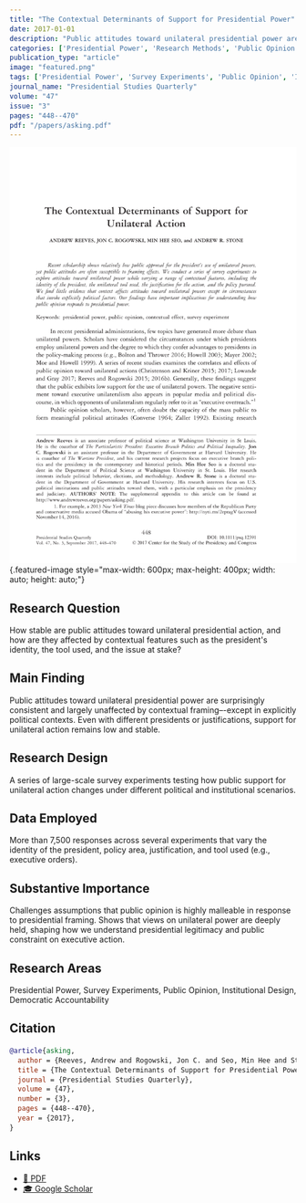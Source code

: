 ```yaml
---
title: "The Contextual Determinants of Support for Presidential Power"
date: 2017-01-01
description: "Public attitudes toward unilateral presidential power are surprisingly consistent and largely unaffected by contextual framing–-except in explicitly political contexts. Even with different presidents or justifications, support for unilateral action remains low and stable."
categories: ['Presidential Power', 'Research Methods', 'Public Opinion', 'Institutional Design', 'Democratic Accountability']
publication_type: "article"
image: "featured.png"
tags: ['Presidential Power', 'Survey Experiments', 'Public Opinion', 'Institutional Design', 'Democratic Accountability']
journal_name: "Presidential Studies Quarterly"
volume: "47"
issue: "3"
pages: "448--470"
pdf: "/papers/asking.pdf"
---
```


![](featured.png){.featured-image style="max-width: 600px; max-height: 400px; width: auto; height: auto;"}

## Research Question

How stable are public attitudes toward unilateral presidential action, and how are they affected by contextual features such as the president's identity, the tool used, and the issue at stake?

## Main Finding

Public attitudes toward unilateral presidential power are surprisingly consistent and largely unaffected by contextual framing–-except in explicitly political contexts. Even with different presidents or justifications, support for unilateral action remains low and stable.

## Research Design

A series of large-scale survey experiments testing how public support for unilateral action changes under different political and institutional scenarios.

## Data Employed

More than 7,500 responses across several experiments that vary the identity of the president, policy area, justification, and tool used (e.g., executive orders).

## Substantive Importance

Challenges assumptions that public opinion is highly malleable in response to presidential framing. Shows that views on unilateral power are deeply held, shaping how we understand presidential legitimacy and public constraint on executive action.

## Research Areas

Presidential Power, Survey Experiments, Public Opinion, Institutional Design, Democratic Accountability

## Citation

```bibtex
@article{asking,
  author = {Reeves, Andrew and Rogowski, Jon C. and Seo, Min Hee and Stone, Andrew R.},
  title = {The Contextual Determinants of Support for Presidential Power},
  journal = {Presidential Studies Quarterly},
  volume = {47},
  number = {3},
  pages = {448--470},
  year = {2017},
}
```

## Links

- [📄 PDF](/papers/asking.pdf)
- [🎓 Google Scholar](https://scholar.google.com/scholar?q=The%20Contextual%20Determinants%20of%20Support%20for%20Presidential%20Power)